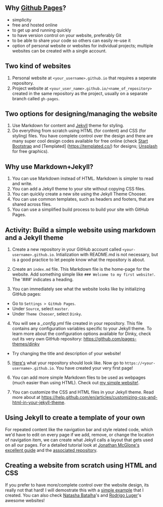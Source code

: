 ## Why [Github Pages](https://pages.github.com/)?

- simplicity
- free and hosted online
- to get up and running quickly
- to have version control on your website, preferably Git
- to be able to share your code so others can easily re-use it
- option of personal website or websites for individual projects; multiple websites can be created with a single account. 

## Two kind of websites

1. Personal website at `<your_username>.github.io` that requires a seperate repository.
2. Project website at `<your_user_name>.github.io/<name_of_repository>` created in the same repository as the project, usually on a separate branch called `gh-pages`.

## Two options for designing/managing the website

1. Use Markdown for content and [Jekyll](https://jekyllrb.com/) theme for styling.
2. Do everything from scratch using HTML (for content) and CSS (for styling) files. You have complete control over the design and there are many super cool design codes available for free online (check [Start Bootstrap](https://startbootstrap.com/) and [Templated] (https://templated.co/) for designs; [Unsplash](https://unsplash.com/) for free graphics).

## Why use Markdown+Jekyll?

1. You can use Markdown instead of HTML. Markdown is simpler to read and write.
2. You can add a Jekyll theme to your site without copying CSS files.
3. You can quickly create a new site using the Jekyll Theme Chooser.
4. You can use common templates, such as headers and footers, that are shared across files.
5. You can use a simplified build process to build your site with GitHub Pages.

## Activity: Build a simple website using markdown and a Jekyll theme

1. Create a new repository in your GitHub account called `<your-username>.github.io`. Intialization with README.md is not necessary, but is a good practice to let people know what the repository is about.

2. Create an `index.md` file. This Markdown file is the home-page for the website. Add something simple like `### Welcome to my first website!`. The '###' indicates a heading.

3. You can immediately see what the website looks like by initializing GitHub pages:
  - Go to `Settings > GitHub Pages`.
  - Under `Source`, select `master`.
  - Under `Theme Chooser`, select `Dinky`.
  
4. You will see a *_config.yml* file created in your repository. This file contains any configuration variables specific to your Jekyll theme. To learn more about the configuration options available for Dinky, check out its very own GitHub repository: https://github.com/pages-themes/dinky
  - Try changing the title and description of your website!

5. [Here's](https://github.com/ishan-mishra/sample-website-2) what your repository should look like. Now go to `https://<your-username>.github.io`. You have created your very first page!

6. You can add more simple Markdown files to be used as webpages (much easier than using HTML). Check out [my simple website!](https://ishan-mishra.github.io/).

7. You can customize the CSS and HTML files in your Jekyll theme. Read more about at https://help.github.com/en/articles/customizing-css-and-html-in-your-jekyll-theme. 

## Using Jekyll to create a template of your own

For repeated content like the navigation bar and style related code, which we'd have to edit on every page if we add, remove, or change the location of navigation item, we can create what Jekyll calls a layout that gets used on all our pages. For a detailed tutorial look at [Jonathan McGlone's excellent guide](http://jmcglone.com/guides/github-pages/) and the [associated repository](https://github.com/hankquinlan/hankquinlan.github.io).

## Creating a website from scratch using HTML and CSS

If you prefer to have more/complete control over the website design, its really not that hard! I will demostrate this with a [simple example](https://ishan-mishra.github.io/sample-website-1/) that I created. You can also check [Natasha Batalha](https://natashabatalha.github.io/)'s and [Rodrigo Luger](https://rodluger.github.io/)'s awesome websites!


